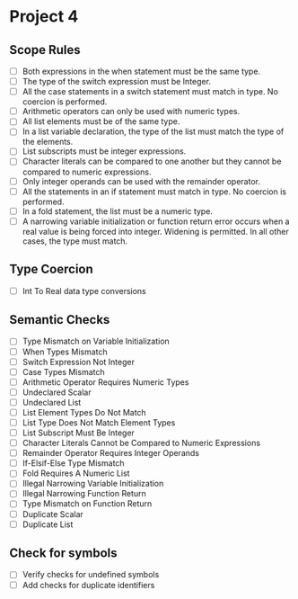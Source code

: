 # Project 4

## Scope Rules

- [ ] Both expressions in the when statement must be the same type.
- [ ] The type of the switch expression must be Integer.
- [ ] All the case statements in a switch statement must match in type. No coercion is performed.
- [ ] Arithmetic operators can only be used with numeric types.
- [ ] All list elements must be of the same type.
- [ ] In a list variable declaration, the type of the list must match the type of the elements.
- [ ] List subscripts must be integer expressions.
- [ ] Character literals can be compared to one another but they cannot be compared to numeric expressions.
- [ ] Only integer operands can be used with the remainder operator.
- [ ] All the statements in an if statement must match in type. No coercion is performed.
- [ ] In a fold statement, the list must be a numeric type.
- [ ] A narrowing variable initialization or function return error occurs when a real value is being forced into integer. Widening is permitted. In all other cases, the type must match.

## Type Coercion

- [ ] Int To Real data type conversions

## Semantic Checks

- [ ] Type Mismatch on Variable Initialization
- [ ] When Types Mismatch
- [ ] Switch Expression Not Integer
- [ ] Case Types Mismatch
- [ ] Arithmetic Operator Requires Numeric Types
- [ ] Undeclared Scalar
- [ ] Undeclared List
- [ ] List Element Types Do Not Match
- [ ] List Type Does Not Match Element Types
- [ ] List Subscript Must Be Integer
- [ ] Character Literals Cannot be Compared to Numeric Expressions
- [ ] Remainder Operator Requires Integer Operands
- [ ] If-Elsif-Else Type Mismatch
- [ ] Fold Requires A Numeric List
- [ ] Illegal Narrowing Variable Initialization
- [ ] Illegal Narrowing Function Return
- [ ] Type Mismatch on Function Return
- [ ] Duplicate Scalar
- [ ] Duplicate List

## Check for symbols 

- [ ] Verify checks for undefined symbols
- [ ] Add checks for duplicate identifiers